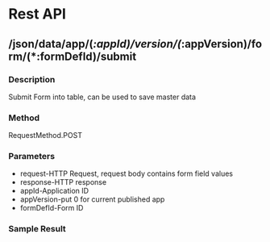 # Rest API #


## /json/data/app/(*:appId)/version/(*:appVersion)/form/(*:formDefId)/submit
	
### Description ###

Submit Form into table, can be used to save master data

### Method ###

RequestMethod.POST

### Parameters ###

- request-HTTP Request, request body contains form field values
- response-HTTP response
- appId-Application ID
- appVersion-put 0 for current published app
- formDefId-Form ID

### Sample Result ###
	
	
